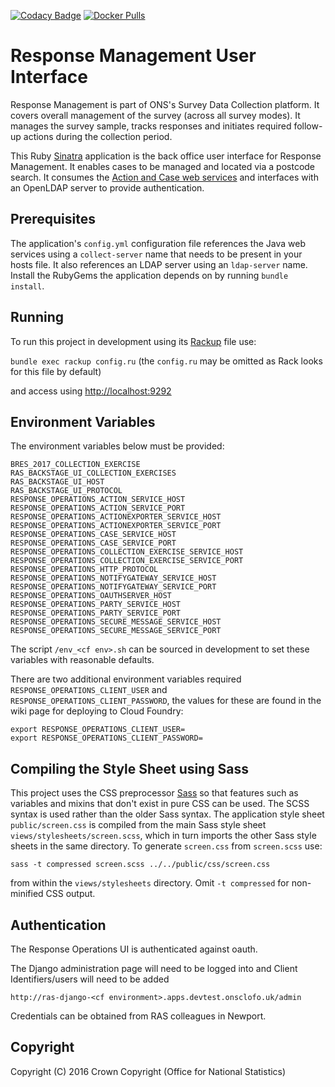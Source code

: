 [![Codacy Badge](https://api.codacy.com/project/badge/Grade/ab8e513f5e8d48ec8ac8afd945293f8a)](https://www.codacy.com/app/sdcplatform/response-management-ui?utm_source=github.com&amp;utm_medium=referral&amp;utm_content=ONSdigital/response-management-ui&amp;utm_campaign=Badge_Grade)  [![Docker Pulls](https://img.shields.io/docker/pulls/sdcplatform/response-management-ui.svg)]()

# Response Management User Interface
Response Management is part of ONS's Survey Data Collection platform. It covers overall management of the survey (across all survey modes). It manages the survey sample, tracks responses and initiates required follow-up actions during the collection period.

This Ruby [Sinatra](http://www.sinatrarb.com/) application is the back office user interface for Response Management. It enables cases to be managed and located via a postcode search. It consumes the [Action and Case web services](https://github.com/ONSdigital/response-management-service) and interfaces with an OpenLDAP server to provide authentication.

## Prerequisites
The application's `config.yml` configuration file references the Java web services using a `collect-server` name that needs to be present in your hosts file. It also references an LDAP server using an `ldap-server` name. Install the RubyGems the application depends on by running `bundle install`.

## Running
To run this project in development using its [Rackup](http://rack.github.io/) file use:

  `bundle exec rackup config.ru` (the `config.ru` may be omitted as Rack looks for this file by default)

and access using [http://localhost:9292](http://localhost:9292)

## Environment Variables
The environment variables below must be provided:

```
BRES_2017_COLLECTION_EXERCISE
RAS_BACKSTAGE_UI_COLLECTION_EXERCISES
RAS_BACKSTAGE_UI_HOST
RAS_BACKSTAGE_UI_PROTOCOL
RESPONSE_OPERATIONS_ACTION_SERVICE_HOST
RESPONSE_OPERATIONS_ACTION_SERVICE_PORT
RESPONSE_OPERATIONS_ACTIONEXPORTER_SERVICE_HOST
RESPONSE_OPERATIONS_ACTIONEXPORTER_SERVICE_PORT
RESPONSE_OPERATIONS_CASE_SERVICE_HOST
RESPONSE_OPERATIONS_CASE_SERVICE_PORT
RESPONSE_OPERATIONS_COLLECTION_EXERCISE_SERVICE_HOST
RESPONSE_OPERATIONS_COLLECTION_EXERCISE_SERVICE_PORT
RESPONSE_OPERATIONS_HTTP_PROTOCOL
RESPONSE_OPERATIONS_NOTIFYGATEWAY_SERVICE_HOST
RESPONSE_OPERATIONS_NOTIFYGATEWAY_SERVICE_PORT
RESPONSE_OPERATIONS_OAUTHSERVER_HOST
RESPONSE_OPERATIONS_PARTY_SERVICE_HOST
RESPONSE_OPERATIONS_PARTY_SERVICE_PORT
RESPONSE_OPERATIONS_SECURE_MESSAGE_SERVICE_HOST
RESPONSE_OPERATIONS_SECURE_MESSAGE_SERVICE_PORT
```

The script `/env_<cf env>.sh` can be sourced in development to set these variables with reasonable defaults.

There are two additional environment variables required `RESPONSE_OPERATIONS_CLIENT_USER` and `RESPONSE_OPERATIONS_CLIENT_PASSWORD`, the values for these are found in the wiki page for deploying to Cloud Foundry:

```
export RESPONSE_OPERATIONS_CLIENT_USER=
export RESPONSE_OPERATIONS_CLIENT_PASSWORD=
```

## Compiling the Style Sheet using Sass
This project uses the CSS preprocessor [Sass](http://sass-lang.com/) so that features such as variables and mixins that don't exist in pure CSS can be used. The SCSS syntax is used rather than the older Sass syntax. The application style sheet `public/screen.css` is compiled from the main Sass style sheet `views/stylesheets/screen.scss`, which in turn imports the other Sass style sheets in the same directory. To generate `screen.css` from `screen.scss` use:

 `sass -t compressed screen.scss ../../public/css/screen.css`

 from within the `views/stylesheets` directory. Omit `-t compressed` for non-minified CSS output.

## Authentication

The Response Operations UI is authenticated against oauth.

The Django administration page will need to be logged into and Client Identifiers/users will need to be added

```
http://ras-django-<cf environment>.apps.devtest.onsclofo.uk/admin
```

Credentials can be obtained from RAS colleagues in Newport.

## Copyright
Copyright (C) 2016 Crown Copyright (Office for National Statistics)
